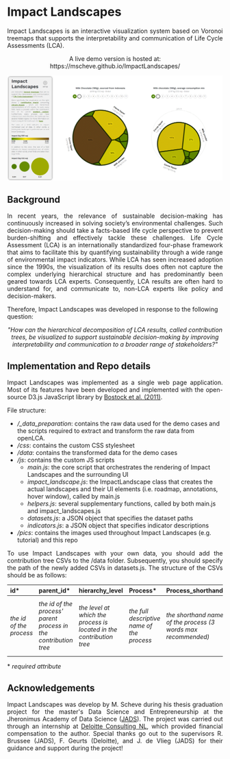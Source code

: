 # Impact Landscapes
<p align="justify">Impact Landscapes is an interactive visualization system based on Voronoi treemaps that supports the interpretability and communication of Life Cycle Assessments (LCA).</p>

<p align="center">A live demo version is hosted at: https://mscheve.github.io/ImpactLandscapes/</p>

![](/pics/ImpactLandscapes_ReadMe_Demo.png)

## Background
<p align="justify">In recent years, the relevance of sustainable decision-making has continuously increased in solving society’s environmental challenges. Such decision-making should take a facts-based life cycle perspective to prevent burden-shifting and effectively tackle these challenges. Life Cycle Assessment (LCA) is an internationally standardized four-phase framework that aims to facilitate this by quantifying sustainability through a wide range of environmental impact indicators. While LCA has seen increased adoption since the 1990s, the visualization of its results does often not capture the complex underlying hierarchical structure and has predominantly been geared towards LCA experts. Consequently, LCA results are often hard to understand for, and communicate to, non-LCA experts like policy and decision-makers.</p>

Therefore, Impact Landscapes was developed in response to the following question:
<p align="center">
  <em>"How can the hierarchical decomposition of LCA results, called contribution trees, be visualized to support sustainable decision-making by improving interpretability and communication to a broader range of stakeholders?"</em> 
</p>


## Implementation and Repo details
<p align="justify">Impact Landscapes was implemented as a single web page application. Most of its features have been developed and implemented with the open-source D3.js JavaScript library by <a href="http://dx.doi.org/10.1109/TVCG.2011.185">Bostock et al. (2011)</a>.</p>

File structure:
- _/\_data_preparation_: contains the raw data used for the demo cases and the scripts required to extract and transform the raw data from openLCA.
- _/css_: contains the custom CSS stylesheet
- _/data_: contains the transformed data for the demo cases
- _/js_: contains the custom JS scripts
  - _main.js_: the core script that orchestrates the rendering of Impact Landscapes and the surrounding UI
  - _impact_landscape.js_: the ImpactLandscape class that creates the actual landscapes and their UI elements (i.e. roadmap, annotations, hover window), called by main.js
  - _helpers.js_: several supplementary functions, called by both main.js and impact_landscapes.js
  - _datasets.js_: a JSON object that specifies the dataset paths
  - _indicators.js_: a JSON object that specifies indicator descriptions
 - _/pics_: contains the images used throughout Impact Landscapes (e.g. tutorial) and this repo

<p align="justify">To use Impact Landscapes with your own data, you should add the contribution tree CSVs to the /data folder. Subsequently, you should specify the path of the newly added CSVs in datasets.js. The structure of the CSVs should be as follows:</p>

| **id\*** | **parent_id\*** | **hierarchy_level** | **Process\*** | **Process_shorthand\*** | **Amount\*** | **Unit\*** | **Phase\*** | **Location\*** |
|:--|:--|:--|:--|:--|:--|:--|:--|:--|
| _the id of the process_ | _the id of the process' parent process in the contribution tree_ | _the level at which the process is located in the contribution tree_ | _the full descriptive name of the process_ | _the shorthand name of the process (3 words max recommended)_ | _the environmental impact amount_ | _the unit of the environmental impact_ | _the life cycle phase in which the process occurs_ | _the reference location of the process_ | 

\* _required attribute_

## Acknowledgements
<p align="justify">Impact Landscapes was develop by M. Scheve during his thesis graduation project for the master's Data Science and Entrepreneurship at the Jheronimus Academy of Data Science (<a href="https://www.jads.nl/?gclid=CjwKCAjws8yUBhA1EiwAi_tpEe67t-rCGWOklGZmwLknaH3mbQDmufj1ChbiHjh_J_vUnxLhs7OmJRoCni4QAvD_BwE">JADS</a>). The project was carried out through an internship at <a href="https://www2.deloitte.com/nl/nl/services/consulting-deloitte.html">Deloitte Consulting NL</a>, which provided financial compensation to the author. Special thanks go out to the supervisors R. Brussee (JADS), F. Geurts (Deloitte), and J. de Vlieg (JADS) for their guidance and support during the project!</p>
